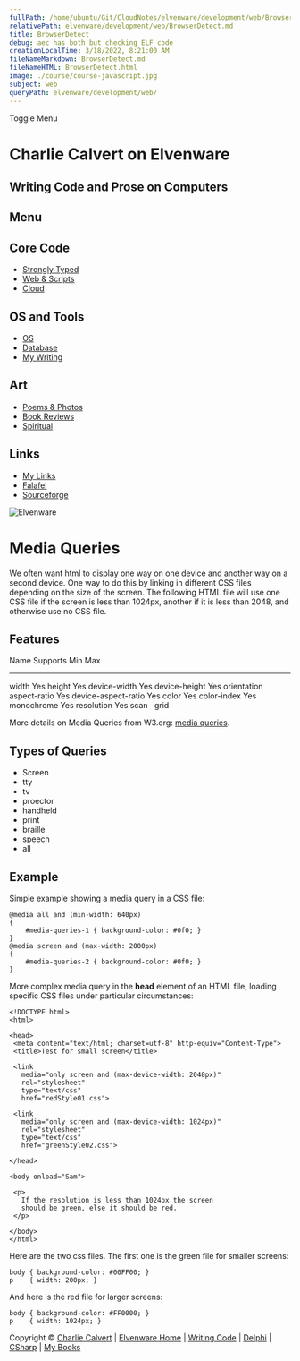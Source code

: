```yaml
---
fullPath: /home/ubuntu/Git/CloudNotes/elvenware/development/web/BrowserDetect.md
relativePath: elvenware/development/web/BrowserDetect.md
title: BrowserDetect
debug: aec has both but checking ELF code
creationLocalTime: 3/18/2022, 8:21:00 AM
fileNameMarkdown: BrowserDetect.md
fileNameHTML: BrowserDetect.html
image: ./course/course-javascript.jpg
subject: web
queryPath: elvenware/development/web/
---
```


<!-- toc -->
<!-- tocstop -->

Toggle Menu

Charlie Calvert on Elvenware
============================

Writing Code and Prose on Computers
-----------------------------------

Menu
----

Core Code
---------

-   [Strongly Typed](../index.html)
-   [Web & Scripts](index.html)
-   [Cloud](../cloud/index.shtml)

OS and Tools
------------

-   [OS](../../os/index.html)
-   [Database](../database/index.html)
-   [My Writing](../../books/index.html)

Art
---

-   [Poems & Photos](../../Art/index.html)
-   [Book Reviews](../../books/reading/index.html)
-   [Spiritual](../../spirit/index.html)

Links
-----

-   [My Links](../../links.html)
-   [Falafel](http://www.falafel.com/)
-   [Sourceforge](http://sourceforge.net/projects/elvenware/)

![Elvenware](../../images/elvenwarelogo.png)

Media Queries
=============

We often want html to display one way on one device and another way on a
second device. One way to do this by linking in different CSS files
depending on the size of the screen. The following HTML file will use
one CSS file if the screen is less than 1024px, another if it is less
than 2048, and otherwise use no CSS file.

Features
--------

  Name                  Supports Min Max
  --------------------- ------------------
  width                 Yes
  height                Yes
  device-width          Yes
  device-height         Yes
  orientation            
  aspect-ratio          Yes
  device-aspect-ratio   Yes
  color                 Yes
  color-index           Yes
  monochrome            Yes
  resolution            Yes
  scan                   
  grid                   

More details on Media Queries from W3.org: [media
queries](http://www.w3.org/TR/css3-mediaqueries/#media1).

Types of Queries
----------------

-   Screen
-   tty
-   tv
-   proector
-   handheld
-   print
-   braille
-   speech
-   all

Example
-------

Simple example showing a media query in a CSS file:

~~~~ {.code}
@media all and (min-width: 640px) 
{ 
    #media-queries-1 { background-color: #0f0; } 
}    
@media screen and (max-width: 2000px) 
{ 
    #media-queries-2 { background-color: #0f0; } 
}
~~~~

More complex media query in the **head** element of an HTML file,
loading specific CSS files under particular circumstances:

~~~~ {.code}
<!DOCTYPE html>
<html>

<head>
 <meta content="text/html; charset=utf-8" http-equiv="Content-Type">
 <title>Test for small screen</title>

 <link
   media="only screen and (max-device-width: 2048px)"
   rel="stylesheet"
   type="text/css"
   href="redStyle01.css">

 <link
   media="only screen and (max-device-width: 1024px)"
   rel="stylesheet"
   type="text/css" 
   href="greenStyle02.css">

</head>

<body onload="Sam">

 <p>
   If the resolution is less than 1024px the screen
   should be green, else it should be red.
 </p>

</body>
</html>
~~~~

Here are the two css files. The first one is the green file for smaller
screens:

~~~~ {.code}
body { background-color: #00FF00; }
p    { width: 200px; }
~~~~

And here is the red file for larger screens:

~~~~ {.code}
body { background-color: #FF0000; }
p    { width: 1024px; }
~~~~

Copyright © [Charlie Calvert](../../index.html) | [Elvenware
Home](../../index.html) | [Writing Code](../index.html) |
[Delphi](../delphi/index.html) | [CSharp](../csharp/index.html) | [My
Books](../../books/index.html)

